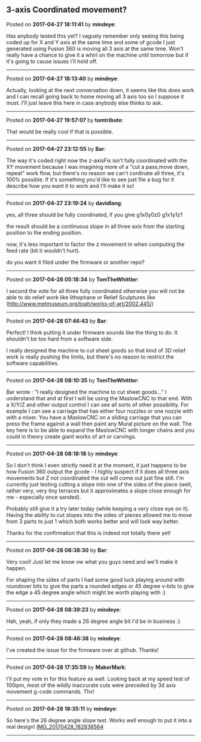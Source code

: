## 3-axis Coordinated movement?
Posted on **2017-04-27 18:11:41** by **mindeye**:

Has anybody tested this yet? I vaguely remember only seeing this being coded up for X and Y axis at the same time and some of gcode I just generated using Fusion 360 is moving all 3 axis at the same time. Won't really have a chance to give it a whirl on the machine until tomorrow but if it's going to cause issues I'll hold off.

---

Posted on **2017-04-27 18:13:40** by **mindeye**:

Actually, looking at the next conversation down, it seems like this does work and I can recall going back to home moving all 3 axis too so I suppose it must. I'll just leave this here in case anybody else thinks to ask.

---

Posted on **2017-04-27 19:57:07** by **tomtribute**:

That would be really cool if that is possible.

---

Posted on **2017-04-27 23:12:55** by **Bar**:

The way it's coded right now the z-axisFix isn't fully coordinated with the XY movement because I was imagining more of a "cut a pass,move down, repeat" work flow, but there's no reason we can't cordinate all three, it's 100% possible. If it's something you'd like to see just file a bug for it describe how you want it to work and I'll make it so!

---

Posted on **2017-04-27 23:19:24** by **davidlang**:

yes, all three should be fully coordinated, if you give
g1x0y0z0
g1x1y1z1

the result should be a continuous slope in all three axis from the starting position to the ending position.

now, it's less important to factor the z movement in when computing the feed rate (bit it wouldn't hurt).

do you want it filed under the firmware or another repo?

---

Posted on **2017-04-28 05:18:34** by **TomTheWhittler**:

I second the vote for all three fully coordinated otherwise you will not be able to do relief work like lithophane or Relief Sculptures like (http://www.metmuseum.org/toah/works-of-art/2002.445/)

---

Posted on **2017-04-28 07:46:43** by **Bar**:

Perfect! I think putting it under firmware sounds like the thing to do. It shouldn't be too hard from a software side. 

I really designed the machine to cut sheet goods so that kind of 3D relief work is really pushing the limits, but there's no reason to restrict the software capabilities.

---

Posted on **2017-04-28 08:10:35** by **TomTheWhittler**:

Bar wrote : "I really designed the machine to cut sheet goods..."
I understand that and at first I will be using the MaslowCNC to that end. 
With a X/Y/Z and other output control I can see all sorts of other possibility. 
For example I can see a carriage that has either four nozzles or one nozzle with with a mixer. You have a MaslowCNC on a sliding carriage that you can press the frame against a wall then paint any  Mural picture on the wall.
The key here is to be able to expand the MaslowCNC with longer chains and you could in theory create giant works of art or carvings.

---

Posted on **2017-04-28 08:18:18** by **mindeye**:

So I don't think I even strictly need it at the moment, it just happens to be how Fusion 360 output the gcode - I highly suspect if it does all three axis movements but Z not coordinated the cut will come out just fine still. I'm currently just testing cutting a slope into one of the sides of the piece (well, rather very, very tiny terraces but it approximates a slope close enough for me - especially once sanded).

Probably still give it a try later today (while keeping a very close eye on it). Having the ability to cut slopes into the sides of pieces allowed me to move from 3 parts to just 1 which both works better and will look way better.

Thanks for the confirmation that this is indeed not totally there yet!

---

Posted on **2017-04-28 08:38:30** by **Bar**:

Very cool! Just let me know ow what you guys need and we'll make it happen.

For shaping the sides of parts I had some good luck playing around with roundover bits to give the parts a rounded edges or 45 degree v-bits to give the edge a 45 degree angle which might be worth playing with :)

---

Posted on **2017-04-28 08:39:23** by **mindeye**:

Hah, yeah, if only they made a 26 degree angle bit I'd be in business :)

---

Posted on **2017-04-28 08:46:38** by **mindeye**:

I've created the issue for the firmware over at github. Thanks!

---

Posted on **2017-04-28 17:35:59** by **MakerMark**:

I'll put my vote in for this feature as well. Looking back at my speed test of 100ipm, most of the wildly inaccurate cuts were preceded by 3d axis movement g-code commands. Thx!

---

Posted on **2017-04-28 18:35:11** by **mindeye**:

So here's the 26 degree angle slope test.
Works well enough to put it into a real design! [IMG_20170428_182838564](//muut.com/u/maslowcnc/s3/:maslowcnc:tiGV:img_20170428_182838564.jpg.jpg)

---

